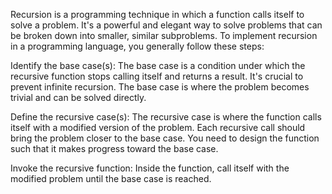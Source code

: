 Recursion is a programming technique in which a function calls itself to solve a problem. It's a powerful and elegant way to solve problems that can be broken down into smaller, similar subproblems. To implement recursion in a programming language, you generally follow these steps:

Identify the base case(s): The base case is a condition under which the recursive function stops calling itself and returns a result. It's crucial to prevent infinite recursion. The base case is where the problem becomes trivial and can be solved directly.

Define the recursive case(s): The recursive case is where the function calls itself with a modified version of the problem. Each recursive call should bring the problem closer to the base case. You need to design the function such that it makes progress toward the base case.

Invoke the recursive function: Inside the function, call itself with the modified problem until the base case is reached.
